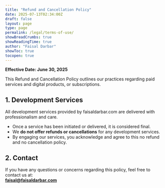 ```yaml
---
title: "Refund and Cancellation Policy"
date: 2025-07-13T02:34:00Z
draft: false
layout: page
type: page
permalink: /legal/terms-of-use/
showBreadCrumbs: true
showReadingTime: true
author: "Faisal Darbar"
showToc: true
tocopen: true
---
```


**Effective Date: June 30, 2025**

This Refund and Cancellation Policy outlines our practices regarding paid services and digital products, or subscriptions. 

## 1. Development Services

All development services provided by faisaldarbar.com are delivered with professionalism and care.

- Once a service has been initiated or delivered, it is considered final.
- We **do not offer refunds or cancellations** for any development services.
- By engaging our services, you acknowledge and agree to this no refund and no cancellation policy.


## 2. Contact

If you have any questions or concerns regarding this policy, feel free to contact us at:  
**faisal@faisaldarbar.com**
